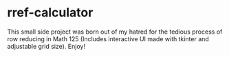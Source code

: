 # rref-calculator
This small side project was born out of my hatred for the tedious process of row reducing in Math 125
(Includes interactive UI made with tkinter and adjustable grid size).
Enjoy!
